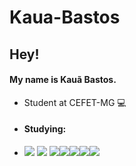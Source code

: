 # Kaua-Bastos

## Hey! 
#### My name is Kauã Bastos. 
- Student at CEFET-MG 💻 
-  #### Studying: 
-  </a><img src = "https://img.shields.io/badge/C%2B%2B-00599C?style=for-the-badge&logo=c%2B%2B&logoColor=white"></a> </a><img src = "https://img.shields.io/badge/Python-3776AB?style=for-the-badge&logo=python&logoColor=white" target="_blank"></a> </a><img src = "https://img.shields.io/badge/Java-ED8B00?style=for-the-badge&logo=java&logoColor=white"></a></a><img src = "https://img.shields.io/badge/TypeScript-007ACC?style=for-the-badge&logo=typescript&logoColor=white"></a><img src = "https://img.shields.io/badge/PHP-777BB4?style=for-the-badge&logo=php&logoColor=white"></a></a><img src = "https://img.shields.io/badge/HTML5-E34F26?style=for-the-badge&logo=html5&logoColor=white"></a></a><img src = "https://img.shields.io/badge/CSS3-1572B6?style=for-the-badge&logo=css3&logoColor=white"></a>
